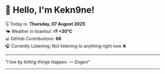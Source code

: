 # 👋 Hello, I'm Kekn9ne!

🗓️ Today is: **Thursday, 07 August 2025**  
🌤️ Weather in Istanbul: **⛅️  +30°C**  
📊 GitHub Contributions: **68**  
🎧 Currently Listening: Not listening to anything right now ❌

---

_"I live by letting things happen. — *Dogen*"_

---
